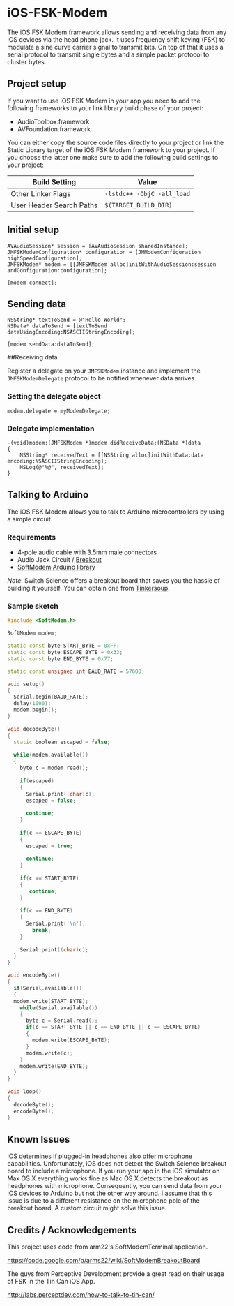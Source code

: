 iOS-FSK-Modem
=============

The iOS FSK Modem framework allows sending and receiving data from any iOS devices via the head phone jack. It uses frequency shift keying (FSK) to modulate a sine curve carrier signal to transmit bits. On top of that it uses a serial protocol to transmit single bytes and a simple packet protocol to cluster bytes. 

## Project setup

If you want to use iOS FSK Modem in your app you need to add the following frameworks to your link library build phase of your project:

* AudioToolbox.framework
* AVFoundation.framework

You can either copy the source code files directly to your project or link the Static Library target of the iOS FSK Modem framework to your project. If you choose the latter one make sure to add the following build settings to your project:

| Build Setting  | Value |
| ------------- | ------------- |
| Other Linker Flags  | `-lstdc++ -ObjC -all_load`  |
| User Header Search Paths  | `$(TARGET_BUILD_DIR)`  |

## Initial setup

```objc
AVAudioSession* session = [AVAudioSession sharedInstance];
JMFSKModemConfiguration* configuration = [JMModemConfiguration highSpeedConfiguration];
JMFSKModem* modem = [[JMFSKModem alloc]initWithAudioSession:session andConfiguration:configuration];

[modem connect];
```

## Sending data

```objc
NSString* textToSend = @"Hello World";
NSData* dataToSend = [textToSend dataUsingEncoding:NSASCIIStringEncoding];

[modem sendData:dataToSend];
```

##Receiving data

Register a delegate on your `JMFSKModem` instance and implement the `JMFSKModemDelegate` protocol to be notified whenever data arrives.

### Setting the delegate object

```objc
modem.delegate = myModemDelegate;
```

### Delegate implementation

```objc
-(void)modem:(JMFSKModem *)modem didReceiveData:(NSData *)data
{
	NSString* receivedText = [[NSString alloc]initWithData:data encoding:NSASCIIStringEncoding];
	NSLog(@"%@", receivedText);
}
```
## Talking to Arduino

The iOS FSK Modem allows you to talk to Arduino microcontrollers by using a simple circuit. 

### Requirements

* 4-pole audio cable with 3.5mm male connectors
* Audio Jack Circuit / [Breakout](http://www.switch-science.com/catalog/600/)
* [SoftModem Arduino library](https://code.google.com/p/arms22/downloads/detail?name=SoftModem-005.zip)

_Note_: Switch Science offers a breakout board that saves you the hassle of building it yourself. You can obtain one from [Tinkersoup](https://www.tinkersoup.de/a-569/).

### Sample sketch

```c++
#include <SoftModem.h>

SoftModem modem;

static const byte START_BYTE = 0xFF;
static const byte ESCAPE_BYTE = 0x33;
static const byte END_BYTE = 0x77;

static const unsigned int BAUD_RATE = 57600;

void setup()
{
  Serial.begin(BAUD_RATE);
  delay(1000);
  modem.begin();
}

void decodeByte()
{
  static boolean escaped = false;
  
  while(modem.available())
  {
    byte c = modem.read();
    
    if(escaped)
    {
      Serial.print((char)c);
      escaped = false;
      
      continue;
    }
    
    if(c == ESCAPE_BYTE)
    {
      escaped = true;
      
      continue;
    }
    
    if(c == START_BYTE)
    {
       continue;
    }
    
    if(c == END_BYTE)
    {
      Serial.print('\n');
        break;
    }
    
    Serial.print((char)c);
  }
}

void encodeByte()
{
  if(Serial.available())
  {
  modem.write(START_BYTE);
    while(Serial.available())
    {
      byte c = Serial.read();
      if(c == START_BYTE || c == END_BYTE || c == ESCAPE_BYTE)
      {
        modem.write(ESCAPE_BYTE);
      }
      modem.write(c);
    }
    modem.write(END_BYTE);
  }
}

void loop()
{
  decodeByte();
  encodeByte();
}
```
## Known Issues

iOS determines if plugged-in headphones also offer microphone capabilities. Unfortunately, iOS does not detect the Switch Science breakout board to include a microphone. If you run your app in the iOS simulator on Max OS X everything works fine as Mac OS X detects the breakout as headphones with microphone. Consequently, you can send data from your iOS devices to Arduino but not the other way around. I assume that this issue is due to a different resistance on the microphone pole of the breakout board. A custom circuit might solve this issue.

## Credits / Acknowledgements

This project uses code from arm22's SoftModemTerminal application.

https://code.google.com/p/arms22/wiki/SoftModemBreakoutBoard

The guys from Perceptive Development provide a great read on their usage of FSK in the Tin Can iOS App.

http://labs.perceptdev.com/how-to-talk-to-tin-can/

